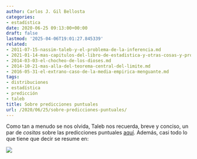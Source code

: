 ```yaml
---
author: Carlos J. Gil Bellosta
categories:
- estadística
date: 2020-06-25 09:13:00+00:00
draft: false
lastmod: '2025-04-06T19:01:27.845339'
related:
- 2011-07-15-nassim-taleb-y-el-problema-de-la-inferencia.md
- 2021-01-14-mas-capitulos-del-libro-de-estadistica-y-otras-cosas-y-proyectos-para-2021.md
- 2014-03-03-el-chocheo-de-los-dioses.md
- 2014-10-21-mas-alla-del-teorema-central-del-limite.md
- 2016-05-31-el-extrano-caso-de-la-media-empirica-menguante.md
tags:
- distribuciones
- estadística
- predicción
- taleb
title: Sobre predicciones puntuales
url: /2020/06/25/sobre-predicciones-puntuales/
---
```


Como tan a menudo se nos olvida, Taleb nos recuerda, breve y conciso, un par de _cositas_ sobre las predicciones puntuales [aquí](https://forecasters.org/blog/2020/06/14/on-single-point-forecasts-for-fat-tailed-variables/). Además, casi todo lo que tiene que decir se resume en:

![](/wp-uploads/2020/06/lognormal-560x378-1.png#center)